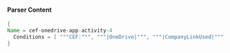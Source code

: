 #### Parser Content
```Java
{
Name = cef-onedrive-app-activity-4
  Conditions = [ """CEF:""", """|OneDrive|""", """|CompanyLinkUsed|""" ]
}
```